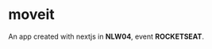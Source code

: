 # moveit

<p>An app created with nextjs in <strong>NLW04</strong>, event <strong>ROCKETSEAT</strong>.</p>
